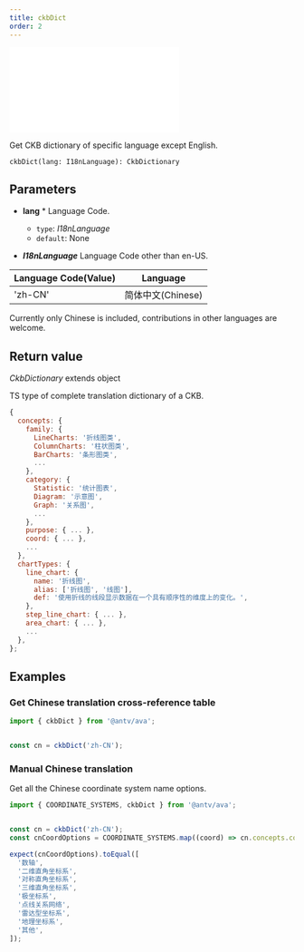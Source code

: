 ```yaml
---
title: ckbDict
order: 2
---
```


<embed src='@/docs/common/style.md'></embed>


Get CKB dictionary of specific language except English.

```sign
ckbDict(lang: I18nLanguage): CkbDictionary
```

## Parameters

* **lang** * Language Code.
  * `type`: _I18nLanguage_
  * `default`: None

* _**I18nLanguage**_ Language Code other than en-US.

| Language Code(Value) | Language          |
| -------------------- | ----------------- |
| 'zh-CN'              | 简体中文(Chinese) |

Currently only Chinese is included, contributions in other languages are welcome.

## Return value

_CkbDictionary_ extends object

TS type of complete translation dictionary of a CKB.

```js
{
  concepts: {
    family: {
      LineCharts: '折线图类',
      ColumnCharts: '柱状图类',
      BarCharts: '条形图类',
      ...
    },
    category: {
      Statistic: '统计图表',
      Diagram: '示意图',
      Graph: '关系图',
      ...
    },
    purpose: { ... },
    coord: { ... },
    ...
  },
  chartTypes: {
    line_chart: {
      name: '折线图',
      alias: ['折线图', '线图'],
      def: '使用折线的线段显示数据在一个具有顺序性的维度上的变化。',
    },
    step_line_chart: { ... },
    area_chart: { ... },
    ...
  },
};
```

## Examples

### Get Chinese translation cross-reference table

```js
import { ckbDict } from '@antv/ava';


const cn = ckbDict('zh-CN');
```

### Manual Chinese translation

Get all the Chinese coordinate system name options.

```js
import { COORDINATE_SYSTEMS, ckbDict } from '@antv/ava';


const cn = ckbDict('zh-CN');
const cnCoordOptions = COORDINATE_SYSTEMS.map((coord) => cn.concepts.coord[coord]);

expect(cnCoordOptions).toEqual([
  '数轴',
  '二维直角坐标系',
  '对称直角坐标系',
  '三维直角坐标系',
  '极坐标系',
  '点线关系网络',
  '雷达型坐标系',
  '地理坐标系',
  '其他',
]);
```
